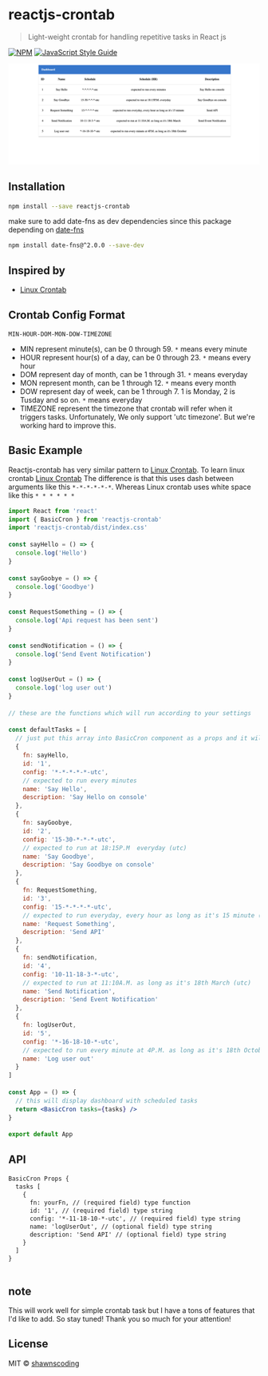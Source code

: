 # reactjs-crontab

> Light-weight crontab for handling repetitive tasks in React js

[![NPM](https://img.shields.io/npm/v/reactjs-crontab.svg)](https://www.npmjs.com/package/reactjs-crontab) [![JavaScript Style Guide](https://img.shields.io/badge/code_style-standard-brightgreen.svg)](https://standardjs.com)

![Dashboard Demo](assets/dashboard.png)

## Installation

```bash
npm install --save reactjs-crontab
```

make sure to add date-fns as dev dependencies since this package depending on [date-fns](https://github.com/date-fns/date-fns#readme)

```bash
npm install date-fns@^2.0.0 --save-dev
```

## Inspired by

- [Linux Crontab](https://www.geeksforgeeks.org/crontab-in-linux-with-examples)

<!-- ## Note

This package is not entirely stable at the moment. There are still a tons of features that I'd like to implement. However, it will work pretty well if you follow my guide.

I'm developing this package as hard as possible to make it super useful to your project :)
Thank you so much for your attention! -->

<!-- In many cases, We need to implement repetitive tasks which runs at particular time, such as sending notification, api call and so on .
This is very mamual and sometimes, very complecated to do so.
Therefore, I've decided to create crontab node package, which is similar to Linux crontab.

The good-looking dashboard that I've created with crontab will be very helpful for scheduling and managing your repetitive tasks. -->

## Crontab Config Format

```
MIN-HOUR-DOM-MON-DOW-TIMEZONE
```

- MIN represent minute(s), can be 0 through 59. `*` means every minute
- HOUR represent hour(s) of a day, can be 0 through 23. `*` means every hour
- DOM represent day of month, can be 1 through 31. `*` means everyday
- MON represent month, can be 1 through 12. `*` means every month
- DOW represent day of week, can be 1 through 7. 1 is Monday, 2 is Tusday and so on. `*` means everyday
- TIMEZONE represent the timezone that crontab will refer when it triggers tasks. Unfortunately, We only support 'utc timezone'. But we're working hard to improve this.

## Basic Example

Reactjs-crontab has very similar pattern to [Linux Crontab](https://www.geeksforgeeks.org/crontab-in-linux-with-examples).
To learn linux crontab [Linux Crontab](https://www.geeksforgeeks.org/crontab-in-linux-with-examples)
The difference is that this uses dash between arguments like this `*-*-*-*-*-*`. Whereas Linux crontab uses white space like this `* * * * * *`

```jsx
import React from 'react'
import { BasicCron } from 'reactjs-crontab'
import 'reactjs-crontab/dist/index.css'

const sayHello = () => {
  console.log('Hello')
}

const sayGoobye = () => {
  console.log('Goodbye')
}

const RequestSomething = () => {
  console.log('Api request has been sent')
}

const sendNotification = () => {
  console.log('Send Event Notification')
}

const logUserOut = () => {
  console.log('log user out')
}

// these are the functions which will run according to your settings

const defaultTasks = [
  // just put this array into BasicCron component as a props and it will work like magic!
  {
    fn: sayHello,
    id: '1',
    config: '*-*-*-*-*-utc',
    // expected to run every minutes
    name: 'Say Hello',
    description: 'Say Hello on console'
  },
  {
    fn: sayGoobye,
    id: '2',
    config: '15-30-*-*-*-utc',
    // expected to run at 18:15P.M  everyday (utc)
    name: 'Say Goodbye',
    description: 'Say Goodbye on console'
  },
  {
    fn: RequestSomething,
    id: '3',
    config: '15-*-*-*-*-utc',
    // expected to run everyday, every hour as long as it's 15 minute (utc)
    name: 'Request Something',
    description: 'Send API'
  },
  {
    fn: sendNotification,
    id: '4',
    config: '10-11-18-3-*-utc',
    // expected to run at 11:10A.M. as long as it's 18th March (utc)
    name: 'Send Notification',
    description: 'Send Event Notification'
  },
  {
    fn: logUserOut,
    id: '5',
    config: '*-16-18-10-*-utc',
    // expected to run every minute at 4P.M. as long as it's 18th October (utc)
    name: 'Log user out'
  }
]

const App = () => {
  // this will display dashboard with scheduled tasks
  return <BasicCron tasks={tasks} />
}

export default App
```

## API

```
BasicCron Props {
  tasks [
    {
      fn: yourFn, // (required field) type function
      id: '1', // (required field) type string
      config: '*-11-18-10-*-utc', // (required field) type string
      name: 'logUserOut', // (optional field) type string
      description: 'Send API' // (optional field) type string
    }
  ]
}


```

## note

This will work well for simple crontab task but I have a tons of features that I'd like to add. So stay tuned!
Thank you so much for your attention!

## License

MIT © [shawnscoding](https://github.com/shawnscoding/reactjs-crontab/blob/master/LICENSE)
